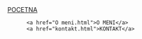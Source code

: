 <html>
<head>
<link rel="stylesheet" href="style4.css">
</head>

<body>
<div class="container">
<div class="header">
          <a href="portfolio 2.html">POCETNA</a>
		  
	      <a href="O meni.html">O MENI</a>
	      <a href="kontakt.html">KONTAKT</a>
		  












</body>
